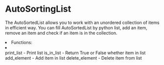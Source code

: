 # AutoSortingList
The AutoSortedList allows you to work with an unordered collection of items in efficient way. You can fill AutoSortedList by python list, add an item, remove an item and check if an item is in the collection.

<li>Functions:<li><br>
  print_list - Print list
  is_in_list - Return True or False whether item in list
  add_element - Add item in list
  delete_element - Delete item from list
